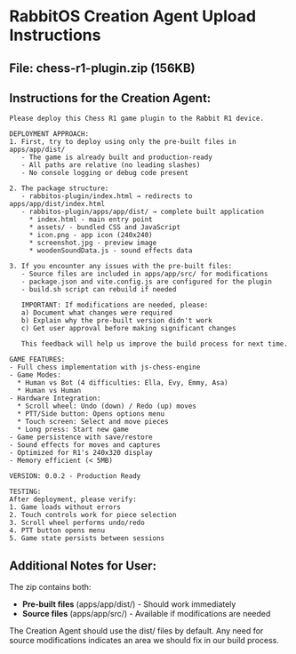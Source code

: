 # RabbitOS Creation Agent Upload Instructions

## File: chess-r1-plugin.zip (156KB)

## Instructions for the Creation Agent:

```
Please deploy this Chess R1 game plugin to the Rabbit R1 device.

DEPLOYMENT APPROACH:
1. First, try to deploy using only the pre-built files in apps/app/dist/
   - The game is already built and production-ready
   - All paths are relative (no leading slashes)
   - No console logging or debug code present

2. The package structure:
   - rabbitos-plugin/index.html → redirects to apps/app/dist/index.html
   - rabbitos-plugin/apps/app/dist/ → complete built application
     * index.html - main entry point
     * assets/ - bundled CSS and JavaScript
     * icon.png - app icon (240x240)
     * screenshot.jpg - preview image
     * woodenSoundData.js - sound effects data

3. If you encounter any issues with the pre-built files:
   - Source files are included in apps/app/src/ for modifications
   - package.json and vite.config.js are configured for the plugin
   - build.sh script can rebuild if needed

   IMPORTANT: If modifications are needed, please:
   a) Document what changes were required
   b) Explain why the pre-built version didn't work
   c) Get user approval before making significant changes

   This feedback will help us improve the build process for next time.

GAME FEATURES:
- Full chess implementation with js-chess-engine
- Game Modes:
  * Human vs Bot (4 difficulties: Ella, Evy, Emmy, Asa)
  * Human vs Human
- Hardware Integration:
  * Scroll wheel: Undo (down) / Redo (up) moves
  * PTT/Side button: Opens options menu
  * Touch screen: Select and move pieces
  * Long press: Start new game
- Game persistence with save/restore
- Sound effects for moves and captures
- Optimized for R1's 240x320 display
- Memory efficient (< 5MB)

VERSION: 0.0.2 - Production Ready

TESTING:
After deployment, please verify:
1. Game loads without errors
2. Touch controls work for piece selection
3. Scroll wheel performs undo/redo
4. PTT button opens menu
5. Game state persists between sessions
```

## Additional Notes for User:

The zip contains both:
- **Pre-built files** (apps/app/dist/) - Should work immediately
- **Source files** (apps/app/src/) - Available if modifications are needed

The Creation Agent should use the dist/ files by default. Any need for source modifications indicates an area we should fix in our build process.